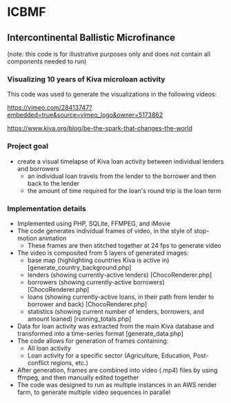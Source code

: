 # ICBMF
## Intercontinental Ballistic Microfinance
(note: this code is for illustrative purposes only and does not contain all components needed to run)

### Visualizing 10 years of Kiva microloan activity
This code was used to generate the visualizations in the following videos:

https://vimeo.com/28413747?embedded=true&source=vimeo_logo&owner=5173862

https://www.kiva.org/blog/be-the-spark-that-changes-the-world

### Project goal 
* create a visual timelapse of Kiva loan activity between individual lenders and borrowers
  * an individual loan travels from the lender to the borrower and then back to the lender
  * the amount of time required for the loan's round trip is the loan term

### Implementation details
* Implemented using PHP, SQLite, FFMPEG, and iMovie
* The code generates individual frames of video, in the style of stop-motion animation
  * These frames are then stitched together at 24 fps to generate video
* The video is composited from 5 layers of generated images:
  * base map (highlighting countries Kiva is active in) [generate_country_background.php]
  * lenders (showing currently-active lenders) [ChocoRenderer.php]
  * borrowers (showing currently-active borrowers) [ChocoRenderer.php]
  * loans (showing currently-active loans, in their path from lender to borrower and back) [ChocoRenderer.php]
  * statistics (showing current number of lenders, borrowers, and amount loaned) [running_totals.php]
* Data for loan activity was extracted from the main Kiva database and transformed into a time-series format [generate_data.php]
* The code allows for generation of frames containing:
  * All loan activity
  * Loan activity for a specific sector (Agriculture, Education, Post-conflict regions, etc.)
* After generation, frames are combined into video (.mp4) files by using ffmpeg, and then manually edited together
* The code was designed to run as multiple instances in an AWS render farm, to generate multiple video sequences in parallel
  
